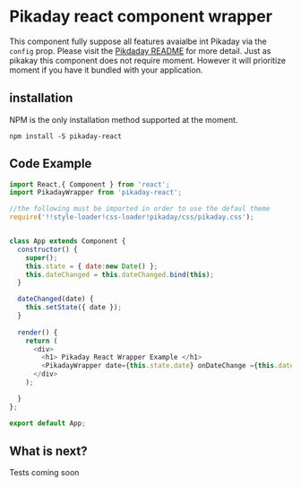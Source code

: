 # Pikaday react component wrapper

This component fully suppose all features avaialbe int Pikaday via the `config` prop. Please visit the [Pikdaday README](https://github.com/dbushell/Pikaday#configuration) for more detail. Just as pikakay this component does not require moment. However it will prioritize moment if you have it bundled with your application.

## installation
NPM is the only installation method supported at the moment.
```
npm install -S pikaday-react
```

## Code Example

```javascript
import React,{ Component } from 'react';
import PikadayWrapper from 'pikaday-react';

//the following must be imported in order to use the defaul theme
require('!!style-loader!css-loader!pikaday/css/pikaday.css');


class App extends Component {
  constructor() {
    super();
    this.state = { date:new Date() };
    this.dateChanged = this.dateChanged.bind(this);
  }

  dateChanged(date) {
    this.setState({ date });
  }
  
  render() {
    return (
      <div>
        <h1> Pikaday React Wrapper Example </h1>
        <PikadayWrapper date={this.state.date} onDateChange ={this.dateChanged}/>
      </div> 
    );

  }
};

export default App;

```

## What is next?

Tests coming soon
